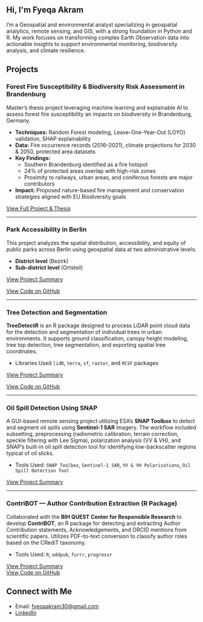 ## Hi, I'm Fyeqa Akram

I’m a Geospatial and environmental analyst specializing in geospatial analytics, remote sensing, and GIS, with a strong foundation in Python and R. My work focuses on transforming complex Earth Observation data into actionable insights to support environmental monitoring, biodiversity analysis, and climate resilience.

## Projects

### Forest Fire Susceptibility & Biodiversity Risk Assessment in Brandenburg

Master’s thesis project leveraging machine learning and explainable AI to assess forest fire susceptibility an impacts on biodiversity in Brandenburg, Germany.

- **Techniques:** Random Forest modeling, Leave-One-Year-Out (LOYO) validation, SHAP explainability  
- **Data:** Fire occurrence records (2016–2021), climate projections for 2030 & 2050, protected area datasets  
- **Key Findings:**  
  - Southern Brandenburg identified as a fire hotspot  
  - 24% of protected areas overlap with high-risk zones  
  - Proximity to railways, urban areas, and coniferous forests are major contributors  
- **Impact:** Proposed nature-based fire management and conservation strategies aligned with EU Biodiversity goals

[View Full Project & Thesis](https://github.com/fyeqaa/forest-fires-susceptilibty)  

---

### Park Accessibility in Berlin

This project analyzes the spatial distribution, accessibility, and equity of public parks across Berlin using geospatial data at two administrative levels:

- **District level** (Bezirk)
- **Sub-district level** (Ortsteil)


[View Project Summary](projects/berlin-park-accessibility.md)

[View Code on GitHub](https://github.com/fyeqaa/berlin-park-accessibility)

---


### Tree Detection and Segmentation

**TreeDetectR** is an R package designed to process LiDAR point cloud data for the detection and segmentation of individual trees in urban environments. It supports ground classification, canopy height modeling, tree top detection, tree segmentation, and exporting spatial tree coordinates.

- Libraries Used `lidR`, `terra`, `sf`, `raster`, and `RCSF` packages


 [View Project Summary](projects/TreeDetectR.md)
 
 [View Code on GitHub](https://github.com/fyeqaa/TreeDetectR)

---


### Oil Spill Detection Using SNAP

A GUI-based remote sensing project utilizing ESA’s **SNAP Toolbox** to detect and segment oil spills using **Sentinel-1 SAR** imagery. The workflow included subsetting, preprocessing (radiometric calibration, terrain correction, speckle filtering with Lee Sigma), polarization analysis (VV & VH), and SNAP’s built-in oil spill detection tool for identifying low-backscatter regions typical of oil slicks.

- Tools Used: `SNAP Toolbox`, `Sentinel-1 SAR`, `VV & VH Polarizations`, `Oil Spill Detection Tool`

[View Project Summary](projects/oil-spill-detection-snap.md)  

---

### ContriBOT — Author Contribution Extraction (R Package)

Collaborated with the **BIH QUEST Center for Responsible Research** to develop **ContriBOT**, an R package for detecting and extracting Author Contribution statements, Acknowledgements, and ORCID mentions from scientific papers. Utilizes PDF-to-text conversion to classify author roles based on the CRediT taxonomy.

- Tools Used: `R`, `oddpub`, `furrr`, `progressr`

[View Project Summary](projects/ContriBOT.md)  
[View Code on GitHub](https://github.com/quest-bih/ContriBOT)

## Connect with Me

- Email: fyeqaakram30@gmail.com
- [LinkedIn](https://www.linkedin.com/in/fyeqa-akram-0a0862200/)

